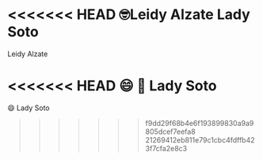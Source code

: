 <<<<<<< HEAD
:nerd_face:Leidy Alzate
Lady Soto
=======
Leidy Alzate 

<<<<<<< HEAD
:smile: :hugs: Lady Soto
=======
:smile:  Lady Soto
>>>>>>> f9dd29f68b4e6f193899830a9a9805dcef7eefa8
>>>>>>> 21269412eb811e79c1cbc4fdffb423f7cfa2e8c3
